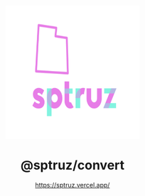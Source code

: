 <div align="center">
  <img src="https://raw.githubusercontent.com/sptruz/convert/main/assets/logo.svg" alt="@MKAbuMattar/sptruz"
   width="300" height="300"
  />

  <h1>@sptruz/convert</h1>

<a href="https://sptruz.vercel.app/">https://sptruz.vercel.app/</a>

  <p></p>
</div>
